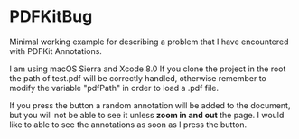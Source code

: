 # PDFKitBug
Minimal working example for describing a problem that I have encountered with PDFKit Annotations.

I am using macOS Sierra and Xcode 8.0
If you clone the project in the root the path of test.pdf will be correctly handled, otherwise remember to modify the variable "pdfPath" in order to load a .pdf file.

If you press the button a random annotation will be added to the document, but you will not be able to see it unless **zoom in and out** the page.
I would like to able to see the annotations as soon as I press the button.
